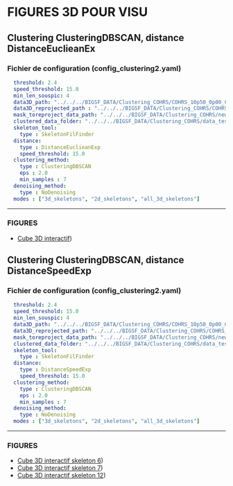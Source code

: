 # FIGURES 3D POUR VISU

## Clustering ClusteringDBSCAN, distance DistanceEuclieanEx

### Fichier de configuration (config_clustering2.yaml)

```yaml
  threshold: 2.4
  speed_threshold: 15.0
  min_len_souspic: 4
  data3D_path: "../../../BIGSF_DATA/Clustering_COHRS/COHRS_10p50_0p00_CUBE_3T2_R2.fit"
  data3D_reprojected_path : "../../../BIGSF_DATA/Clustering_COHRS/COHRS_reprojected_10p50_0p00_CUBE_3T2_R2.fit"
  mask_toreproject_data_path: "../../../BIGSF_DATA/Clustering_COHRS/new_full_mask_002011.fits"
  clustered_data_folder: "../../../BIGSF_DATA/Clustering_COHRS/data_test"
  skeleton_tool: 
    type : SkeletonFilFinder
  distance: 
    type : DistanceEuclieanExp
    speed_threshold: 15.0
  clustering_method: 
    type : ClusteringDBSCAN
    eps : 2.0
    min_samples : 7
  denoising_method: 
    type : NoDenoising
  modes : ["3d_skeletons", "2d_skeletons", "all_3d_skeletons"]
```

---

### FIGURES

- [Cube 3D interactif](https://multi-learn.github.io/figures/figure_ske6.html))


## Clustering ClusteringDBSCAN, distance DistanceSpeedExp


### Fichier de configuration (config_clustering2.yaml)

```yaml
  threshold: 2.4
  speed_threshold: 15.0
  min_len_souspic: 4
  data3D_path: "../../../BIGSF_DATA/Clustering_COHRS/COHRS_10p50_0p00_CUBE_3T2_R2.fit"
  data3D_reprojected_path: "../../../BIGSF_DATA/Clustering_COHRS/COHRS_reprojected_10p50_0p00_CUBE_3T2_R2.fit"
  mask_toreproject_data_path: "../../../BIGSF_DATA/Clustering_COHRS/new_full_mask_002011.fits"
  clustered_data_folder: "../../../BIGSF_DATA/Clustering_COHRS/data_test3"
  skeleton_tool: 
    type : SkeletonFilFinder
  distance: 
    type : DistanceSpeedExp
    speed_threshold: 15.0
  clustering_method: 
    type : ClusteringDBSCAN
    eps : 2.0
    min_samples : 7
  denoising_method: 
    type : NoDenoising
  modes : ["3d_skeletons", "2d_skeletons", "all_3d_skeletons"]
```
---

### FIGURES

- [Cube 3D interactif skeleton 6](https://multi-learn.github.io/figures/figure3_ske6.html))
- [Cube 3D interactif skeleton 7](https://multi-learn.github.io/figures/figure3_ske7.html))
- [Cube 3D interactif skeleton 12](https://multi-learn.github.io/figures/figure3_ske12.html))
